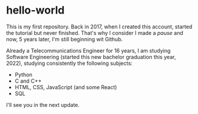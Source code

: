# hello-world
This is my first repository.
Back in 2017, when I created this account, started the tutorial but never finished.
That's why I consider I made a *pause* and now, 5 years later, I'm still beginning wit Github.

Already a Telecommunications Engineer for 16 years, I am studying Software Engineering (started this new bachelor graduation this year, 2022), studying consistently the following subjects:
* Python
* C and C++
* HTML, CSS, JavaScript (and some React)
* SQL

I'll see you in the next update.
